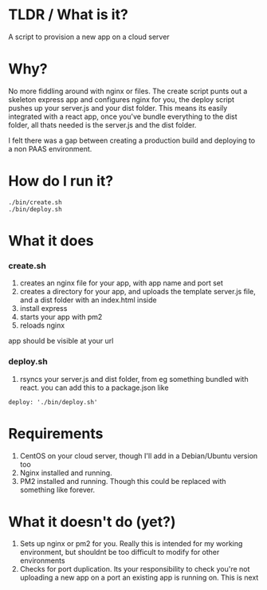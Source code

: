 # TLDR / What is it?

A script to provision a new app on a cloud server

# Why?

No more fiddling around with nginx or files. The create script punts out a skeleton express app and configures nginx for you, the deploy script pushes up your server.js and your dist folder. This means its easily integrated with a react app, once you've bundle everything to the dist folder, all thats needed is the server.js and the dist folder.

I felt there was a gap between creating a production build and deploying to a non PAAS environment.


# How do I run it?

```
./bin/create.sh
./bin/deploy.sh
```

# What it does

### create.sh

1. creates an nginx file for your app, with app name and port set
2. creates a directory for your app, and uploads the template server.js file, and a dist folder with an index.html inside
3. install express
4. starts your app with pm2 
5. reloads nginx

app should be visible at your url

### deploy.sh

1. rsyncs your server.js and dist folder, from eg something bundled with react. you can add this to a package.json like

```
deploy: './bin/deploy.sh'
```

# Requirements

1. CentOS on your cloud server, though I'll add in a Debian/Ubuntu version too
2. Nginx installed and running. 
3. PM2 installed and running. Though this could be replaced with something like forever.

# What it doesn't do (yet?)

1. Sets up nginx or pm2 for you. Really this is intended for my working environment, but shouldnt be too difficult to modify for other environments
2. Checks for port duplication. Its your responsibility to check you're not uploading a new app on a port an existing app is running on. This is next

